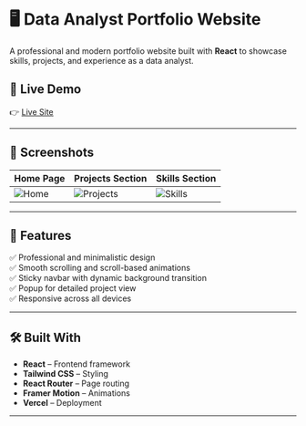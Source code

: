 # 🖥️ Data Analyst Portfolio Website

A professional and modern portfolio website built with **React** to showcase skills, projects, and experience as a data analyst.

## 🚀 Live Demo
👉 [Live Site]([https://anupamasudarsan.com](https://personal-portfolio-anupama.vercel.app/))  

---

## 📸 Screenshots
| Home Page | Projects Section | Skills Section |
|-----------|------------------|----------------|
| ![Home](./screenshots/home.png) | ![Projects](./screenshots/projects.png) | ![Skills](./screenshots/skills.png) |

---

## 🎯 Features
✅ Professional and minimalistic design  
✅ Smooth scrolling and scroll-based animations  
✅ Sticky navbar with dynamic background transition  
✅ Popup for detailed project view  
✅ Responsive across all devices  

---

## 🛠️ Built With
- **React** – Frontend framework  
- **Tailwind CSS** – Styling  
- **React Router** – Page routing  
- **Framer Motion** – Animations  
- **Vercel** – Deployment  

---

